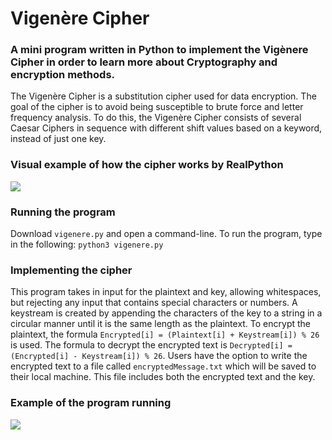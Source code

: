 # Vigenère Cipher

### A mini program written in Python to implement the Vigènere Cipher in order to learn more about Cryptography and encryption methods.
The Vigenère Cipher is a substitution cipher used for data encryption. The goal of the cipher is to avoid being susceptible to brute force and letter frequency analysis. To do this, the Vigenère Cipher consists of several Caesar Ciphers in sequence with different shift values based on a keyword, instead of just one key.

### Visual example of how the cipher works by RealPython 
![](https://files.realpython.com/media/vigerene-cipher-steps.66057bb0979f.gif)

### Running the program
Download ```vigenere.py``` and open a command-line. To run the program, type in the following: ``` python3 vigenere.py ``` 

### Implementing the cipher
This program takes in input for the plaintext and key, allowing whitespaces, but rejecting any input that contains special characters or numbers. A keystream is created by appending the characters of the key to a string in a circular manner until it is the same length as the plaintext. To encrypt the plaintext, the formula ```Encrypted[i] = (Plaintext[i] + Keystream[i]) % 26``` is used. The formula to decrypt the encrypted text is ```Decrypted[i] = (Encrypted[i] - Keystream[i]) % 26```. Users have the option to write the encrypted text to a file called ```encryptedMessage.txt``` which will be saved to their local machine. This file includes both the encrypted text and the key.

### Example of the program running
![](https://i.imgur.com/JVJsAfi.gif)
